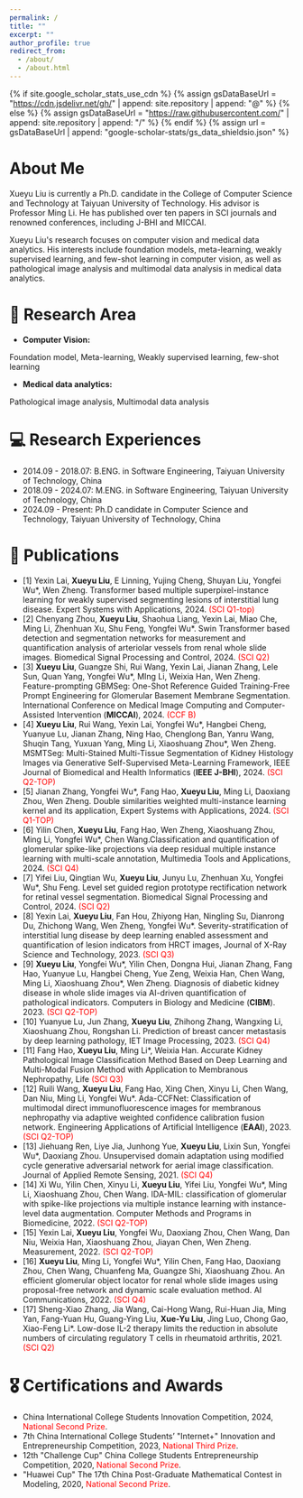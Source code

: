 ```yaml
---
permalink: /
title: ""
excerpt: ""
author_profile: true
redirect_from: 
  - /about/
  - /about.html
---
```


{% if site.google_scholar_stats_use_cdn %}
{% assign gsDataBaseUrl = "https://cdn.jsdelivr.net/gh/" | append: site.repository | append: "@" %}
{% else %}
{% assign gsDataBaseUrl = "https://raw.githubusercontent.com/" | append: site.repository | append: "/" %}
{% endif %}
{% assign url = gsDataBaseUrl | append: "google-scholar-stats/gs_data_shieldsio.json" %}

<span class='anchor' id='about-me'></span>

# **About Me**

Xueyu Liu is currently a Ph.D. candidate in the College of Computer Science and Technology at Taiyuan University of Technology. His advisor is Professor Ming Li. He has published over ten papers in SCI journals and renowned conferences, including J-BHI and MICCAI.

 

Xueyu Liu's research focuses on computer vision and medical data analytics. His interests include foundation models, meta-learning, weakly supervised learning, and few-shot learning in computer vision, as well as pathological image analysis and multimodal data analysis in medical data analytics.



# 📜 Research Area
- **Computer Vision:** 

Foundation model, Meta-learning, Weakly supervised learning, few-shot learning

- **Medical data analytics:**

Pathological image analysis, Multimodal data analysis


# 💻 Research Experiences
- 2014.09 - 2018.07: B.ENG. in Software Engineering, Taiyuan University of Technology, China
- 2018.09 - 2024.07: M.ENG. in Software Engineering, Taiyuan University of Technology, China
- 2024.09 - Present: Ph.D candidate in Computer Science and Technology, Taiyuan University of Technology, China


# 📝 Publications 

- [1] Yexin Lai, **Xueyu Liu**, E Linning, Yujing Cheng, Shuyan Liu, Yongfei Wu*, Wen Zheng. Transformer based multiple superpixel-instance learning for weakly supervised segmenting lesions of interstitial lung disease. Expert Systems with Applications, 2024. <font color=red>(SCI Q1-top)</font>
- [2] Chenyang Zhou, **Xueyu Liu**, Shaohua Liang, Yexin Lai, Miao Che, Ming Li, Zhenhuan Xu, Shu Feng, Yongfei Wu*. Swin Transformer based detection and segmentation networks for measurement and quantification analysis of arteriolar vessels from renal whole slide images. Biomedical Signal Processing and Control, 2024. <font color=red>(SCI Q2)</font>
- [3] **Xueyu Liu**, Guangze Shi, Rui Wang, Yexin Lai, Jianan Zhang, Lele Sun, Quan Yang, Yongfei Wu*, MIng Li, Weixia Han, Wen Zheng. Feature-prompting GBMSeg: One-Shot Reference Guided Training-Free Prompt Engineering for Glomerular Basement Membrane Segmentation. International Conference on Medical Image Computing and Computer-Assisted Intervention (**MICCAI**), 2024. <font color=red>(CCF B)</font>
- [4] **Xueyu Liu**, Rui Wang, Yexin Lai, Yongfei Wu*, Hangbei Cheng, Yuanyue Lu, Jianan Zhang, Ning Hao, Chenglong Ban, Yanru Wang, Shuqin Tang, Yuxuan Yang, Ming Li, Xiaoshuang Zhou*, Wen Zheng. MSMTSeg: Multi-Stained Multi-Tissue Segmentation of Kidney Histology Images via Generative Self-Supervised Meta-Learning Framework, IEEE Journal of Biomedical and Health Informatics (**IEEE J-BHI**), 2024. <font color=red>(SCI Q2-TOP)</font>
- [5] Jianan Zhang, Yongfei Wu*, Fang Hao, **Xueyu Liu**, Ming Li, Daoxiang Zhou, Wen Zheng. Double similarities weighted multi-instance learning kernel and its application, Expert Systems with Applications, 2024. <font color=red>(SCI Q1-TOP)</font>
- [6] Yilin Chen, **Xueyu Liu**, Fang Hao, Wen Zheng, Xiaoshuang Zhou, Ming Li, Yongfei Wu*, Chen Wang.Classification and quantification of glomerular spike-like projections via deep residual multiple instance learning with multi-scale annotation, Multimedia Tools and Applications, 2024. <font color=red>(SCI Q4)</font>
- [7] Yifei Liu, Qingtian Wu, **Xueyu Liu**, Junyu Lu, Zhenhuan Xu, Yongfei Wu*, Shu Feng. Level set guided region prototype rectification network for retinal vessel segmentation. Biomedical Signal Processing and Control, 2024. <font color=red>(SCI Q2)</font>
- [8] Yexin Lai, **Xueyu Liu**, Fan Hou, Zhiyong Han, Ningling Su, Dianrong Du, Zhichong Wang, Wen Zheng, Yongfei Wu*. Severity-stratification of interstitial lung disease by deep learning enabled assessment and quantification of lesion indicators from HRCT images, Journal of X-Ray Science and Technology, 2023. <font color=red>(SCI Q3)</font>
- [9] **Xueyu Liu**, Yongfei Wu*, Yilin Chen, Dongna Hui, Jianan Zhang, Fang Hao, Yuanyue Lu, Hangbei Cheng, Yue Zeng, Weixia Han, Chen Wang, Ming Li, Xiaoshuang Zhou*, Wen Zheng. Diagnosis of diabetic kidney disease in whole slide images via AI-driven quantification of pathological indicators. Computers in Biology and Medicine (**CIBM**). 2023. <font color=red>(SCI Q2-TOP)</font>
- [10] Yuanyue Lu, Jun Zhang, **Xueyu Liu**, Zhihong Zhang, Wangxing Li, Xiaoshuang Zhou, Rongshan Li. Prediction of breast cancer metastasis by deep learning pathology, IET Image Processing, 2023. <font color=red>(SCI Q4)</font>
- [11] Fang Hao, **Xueyu Liu**, Ming Li*, Weixia Han. Accurate Kidney Pathological Image Classification Method Based on Deep Learning and Multi-Modal Fusion Method with Application to Membranous Nephropathy, Life <font color=red>(SCI Q3)</font>
- [12] Ruili Wang, **Xueyu Liu**, Fang Hao, Xing Chen, Xinyu Li, Chen Wang, Dan Niu, Ming Li, Yongfei Wu*. Ada-CCFNet: Classification of multimodal direct immunofluorescence images for membranous nephropathy via adaptive weighted confidence calibration fusion network. Engineering Applications of Artificial Intelligence (**EAAI**), 2023. <font color=red>(SCI Q2-TOP)</font>
- [13] Jiehuang Ren, Liye Jia, Junhong Yue, **Xueyu Liu**, Lixin Sun, Yongfei Wu*, Daoxiang Zhou. Unsupervised domain adaptation using modified cycle generative adversarial network for aerial image classification. Journal of Applied Remote Sensing, 2021. <font color=red>(SCI Q4)</font>
- [14] Xi Wu, Yilin Chen, Xinyu Li, **Xueyu Liu**, Yifei Liu, Yongfei Wu*, Ming Li, Xiaoshuang Zhou, Chen Wang. IDA-MIL: classification of glomerular with spike-like projections via multiple instance learning with instance-level data augmentation. Computer Methods and Programs in Biomedicine, 2022. <font color=red>(SCI Q2-TOP)</font>
- [15] Yexin Lai, **Xueyu Liu**, Yongfei Wu, Daoxiang Zhou, Chen Wang, Dan Niu, Weixia Han, Xiaoshuang Zhou, Jiayan Chen, Wen Zheng. Measurement, 2022. <font color=red>(SCI Q2-TOP)</font>
- [16] **Xueyu Liu**, Ming Li, Yongfei Wu*, Yilin Chen, Fang Hao, Daoxiang Zhou, Chen Wang, Chuanfeng Ma, Guangze Shi, Xiaoshuang Zhou. An efficient glomerular object locator for renal whole slide images using proposal-free network and dynamic scale evaluation method. AI Communications, 2022. <font color=red>(SCI Q4)</font>
- [17] Sheng-Xiao Zhang, Jia Wang, Cai-Hong Wang, Rui-Huan Jia, Ming Yan, Fang-Yuan Hu, Guang-Ying Liu, **Xue-Yu Liu**, Jing Luo, Chong Gao, Xiao-Feng Li*. Low-dose IL-2 therapy limits the reduction in absolute numbers of circulating regulatory T cells in rheumatoid arthritis, 2021. <font color=red>(SCI Q2)</font>


# 🎖 Certifications and Awards
- China International College Students Innovation Competition, 2024, <font color=red>National Second Prize</font>.
- 7th China International College Students’ "Internet+" Innovation and Entrepreneurship Competition, 2023, <font color=red>National Third Prize</font>.
- 12th "Challenge Cup" China College Students Entrepreneurship Competition, 2020, <font color=red>National Second Prize</font>.
- "Huawei Cup" The 17th China Post-Graduate Mathematical Contest in Modeling, 2020, <font color=red>National Second Prize</font>.

<!-- Google Analytics -->
<script async src="https://xueyuliu.github.io/"></script>
<script>
  window.dataLayer = window.dataLayer || [];
  function gtag(){dataLayer.push(arguments);}
  gtag('js', new Date());

  gtag('config', 'GA_MEASUREMENT_ID');
</script>
<!-- End Google Analytics -->




